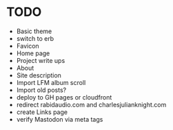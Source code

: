 # TODO

- Basic theme
- switch to erb
- Favicon
- Home page
- Project write ups
- About
- Site description
- Import LFM album scroll
- Import old posts?
- deploy to GH pages or cloudfront
- redirect rabidaudio.com and charlesjulianknight.com
- create Links page
- verify Mastodon via meta tags
